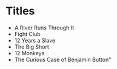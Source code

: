 # Titles

- A River Runs Through It
- Fight Club 
- 12 Years a Slave
- The Big Short
- 12 Monkeys
- The Curious Case of Benjamin Button"
